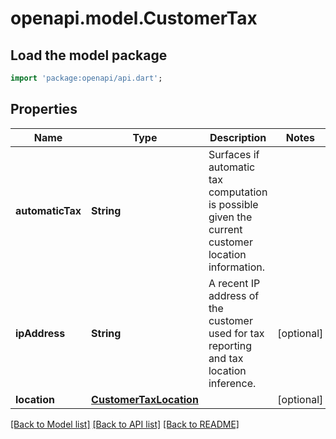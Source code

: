 # openapi.model.CustomerTax

## Load the model package
```dart
import 'package:openapi/api.dart';
```

## Properties
Name | Type | Description | Notes
------------ | ------------- | ------------- | -------------
**automaticTax** | **String** | Surfaces if automatic tax computation is possible given the current customer location information. | 
**ipAddress** | **String** | A recent IP address of the customer used for tax reporting and tax location inference. | [optional] 
**location** | [**CustomerTaxLocation**](CustomerTaxLocation.md) |  | [optional] 

[[Back to Model list]](../README.md#documentation-for-models) [[Back to API list]](../README.md#documentation-for-api-endpoints) [[Back to README]](../README.md)



